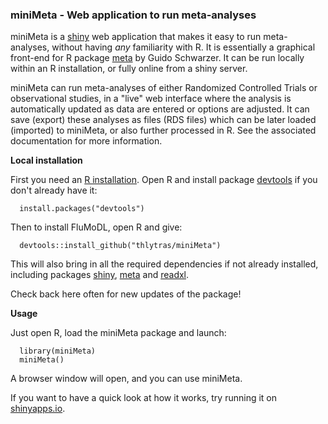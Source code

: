 ### miniMeta - Web application to run meta-analyses

miniMeta is a [shiny](https://shiny.rstudio.com/) web application 
that makes it easy to run meta-analyses, without having _any_ familiarity 
with R. It is essentially a graphical front-end for R package 
[meta](https://CRAN.R-project.org/package=meta) by Guido Schwarzer. 
It can be run locally within an R installation, or fully online 
from a shiny server.

miniMeta can run meta-analyses of either Randomized Controlled Trials or 
observational studies, in a "live" web interface where the analysis is
automatically updated as data are entered or options are adjusted. It can save 
(export) these analyses as files (RDS files) which can be later loaded (imported)
to miniMeta, or also further processed in R. See the associated documentation
for more information.

**Local installation**

First you need an [R installation](https://cran.r-project.org/). 
Open R and install package [devtools](https://CRAN.R-project.org/package=devtools) 
if you don't already have it:

      install.packages("devtools")

Then to install FluMoDL, open R and give:

      devtools::install_github("thlytras/miniMeta")

This will also bring in all the required dependencies if not already installed, 
including packages [shiny](https://CRAN.R-project.org/package=shiny), 
[meta](https://CRAN.R-project.org/package=meta) and 
[readxl](https://CRAN.R-project.org/package=readxl).

Check back here often for new updates of the package!

**Usage**

Just open R, load the miniMeta package and launch:

      library(miniMeta)
      miniMeta()

A browser window will open, and you can use miniMeta.

If you want to have a quick look at how it works, try running it on [shinyapps.io](https://thlytras.shinyapps.io/minimeta/).
